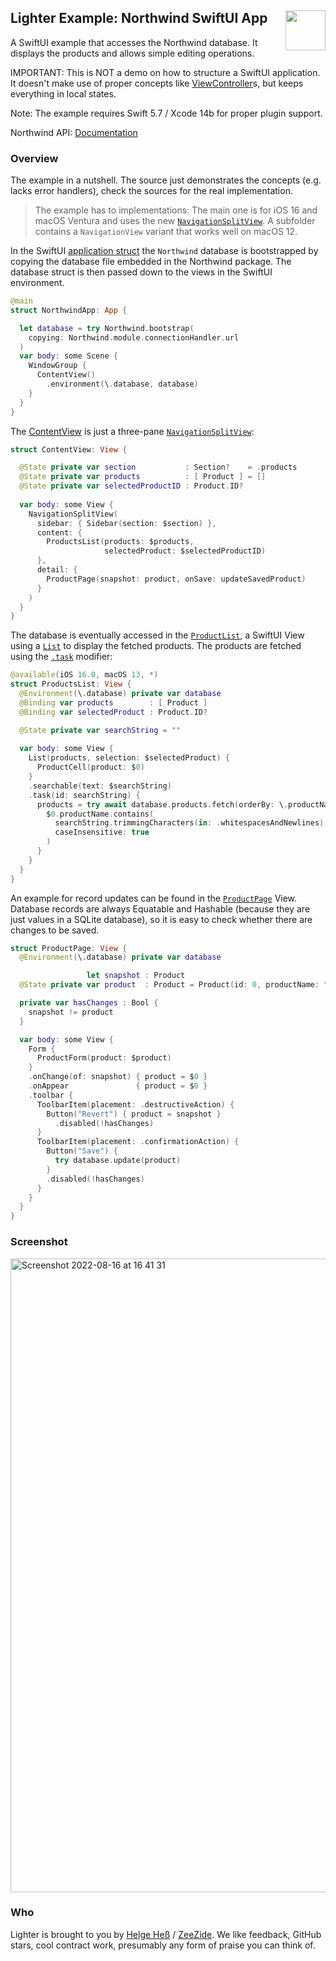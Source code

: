 <h2>Lighter Example: Northwind SwiftUI App
  <img src="https://zeezide.com/img/lighter/Lighter256.png"
       align="right" width="64" height="64" />
</h2>

A SwiftUI example that accesses the Northwind database. It displays
the products and allows simple editing operations.

IMPORTANT: 
This is NOT a demo on how to structure a SwiftUI application.
It doesn't make use of proper concepts like
[ViewController](http://www.alwaysrightinstitute.com/viewcontroller/)s,
but keeps everything in local states.

Note: The example requires Swift 5.7 / Xcode 14b for proper plugin support.

Northwind API: [Documentation](https://Northwind-sqlite.github.io/NorthwindSQLite.swift/documentation/northwind/)



### Overview

The example in a nutshell. The source just demonstrates the concepts (e.g. 
lacks error handlers), check the sources for the real implementation.

> The example has to implementations: The main one is for iOS 16 and 
> macOS Ventura and uses the new
>  [`NavigationSplitView`](https://developer.apple.com/documentation/swiftui/navigationsplitview).
> A subfolder contains a `NavigationView` variant that works well on
> macOS 12.

In the SwiftUI 
[application struct](Sources/NorthwindSwiftUI/NorthwindApp.swift) 
the `Northwind` database is bootstrapped by copying the database file embedded
in the Northwind package.
The database struct is then passed down to the views in the SwiftUI environment.
```swift
@main
struct NorthwindApp: App {

  let database = try Northwind.bootstrap(
    copying: Northwind.module.connectionHandler.url
  )
  var body: some Scene {
    WindowGroup {
      ContentView()
        .environment(\.database, database)
    }
  }
}
```

The [ContentView](Sources/NorthwindSwiftUI/MainView.swift) is just a three-pane
[`NavigationSplitView`](https://developer.apple.com/documentation/swiftui/navigationsplitview):
```swift
struct ContentView: View {

  @State private var section           : Section?    = .products
  @State private var products          : [ Product ] = []
  @State private var selectedProductID : Product.ID?
  
  var body: some View {
    NavigationSplitView(
      sidebar: { Sidebar(section: $section) },
      content: { 
        ProductsList(products: $products,
                     selectedProduct: $selectedProductID)
      },
      detail: {
        ProductPage(snapshot: product, onSave: updateSavedProduct)
      }
    )
  }
}
```

The database is eventually accessed in the
[`ProductList`](Sources/NorthwindSwiftUI/ProductList.swift),
a SwiftUI View using a
[`List`](https://developer.apple.com/documentation/swiftui/list)
to display the fetched products.
The products are fetched using the
[`.task`](https://swiftwithmajid.com/2022/06/28/the-power-of-task-view-modifier-in-swiftui/)
modifier:
```swift
@available(iOS 16.0, macOS 13, *)
struct ProductsList: View {
  @Environment(\.database) private var database
  @Binding var products        : [ Product ]
  @Binding var selectedProduct : Product.ID?

  @State private var searchString = ""
    
  var body: some View {
    List(products, selection: $selectedProduct) {
      ProductCell(product: $0)
    }
    .searchable(text: $searchString)
    .task(id: searchString) {
      products = try await database.products.fetch(orderBy: \.productName) {
        $0.productName.contains(
          searchString.trimmingCharacters(in: .whitespacesAndNewlines),
          caseInsensitive: true
        )
      }
    }
  }
}
```

An example for record updates can be found in the
[`ProductPage`](Sources/NorthwindSwiftUI/ProductPage.swift) View.
Database records are always Equatable and Hashable (because they are just
values in a SQLite database), so it is easy to check whether there are
changes to be saved.
```swift
struct ProductPage: View {
  @Environment(\.database) private var database

                 let snapshot : Product
  @State private var product  : Product = Product(id: 0, productName: "")

  private var hasChanges : Bool {
    snapshot != product
  }

  var body: some View {
    Form {
      ProductForm(product: $product)
    }
    .onChange(of: snapshot) { product = $0 }
    .onAppear               { product = $0 }
    .toolbar {
      ToolbarItem(placement: .destructiveAction) {
        Button("Revert") { product = snapshot }
          .disabled(!hasChanges)
      }
      ToolbarItem(placement: .confirmationAction) {
        Button("Save") {
          try database.update(product)
        }
        .disabled(!hasChanges)
      }
    }
  }
}
```

### Screenshot

<img width="1014" alt="Screenshot 2022-08-16 at 16 41 31" src="https://user-images.githubusercontent.com/7712892/184908144-22cf9a9a-7901-4815-9453-61d8602a093f.png">


### Who

Lighter is brought to you by
[Helge Heß](https://github.com/helje5/) / [ZeeZide](https://zeezide.de).
We like feedback, GitHub stars, cool contract work, 
presumably any form of praise you can think of.
